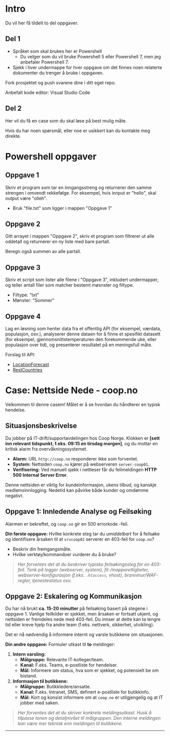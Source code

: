 # Intro

Du vil her få tildelt to del oppgaver.

## Del 1
- Språket som skal brukes her er Powershell
  - Du velger som du vil bruke Powershell 5 eller Powershell 7, men jeg anbefaler Powershell 7.
- Sjekk i hver undermappe for hver oppgave om det finnes noen relaterte dokumenter du trenger å bruke i oppgaven.

Fork prosjektet og push svarene dine i ditt eget repo.

Anbefalt kode editor: Visual Studio Code

## Del 2

Her vil du få en case som du skal løse på best mulig måte. 



Hvis du har noen spørsmål, eller noe er usikkert kan du kontakte meg direkte.

# Powershell oppgaver

## Oppgave 1

Skriv et program som tar en inngangsstreng og returnerer den samme strengen i omvendt rekkefølge. For eksempel, hvis innput er "hello", skal output være "olleh".

- Bruk "file.txt" som ligger i mappen "Oppgave 1"

## Oppgave 2

Gitt arrayet i mappen "Oppgave 2", skriv et program som filtrerer ut alle oddetall og returnerer en ny liste med bare partall.

Beregn også summen av alle partall.

## Oppgave 3

Skriv et script som lister alle filene i "Oppgave 3", inkludert undermapper, og teller antall filer som matcher bestemt møsnster og filtype. 

- Filtype: "txt"
- Mønster: "Sommer"

## Oppgave 4

Lag en løsning som henter data fra et offentlig API (for eksempel, værdata, populasjon, osv.), analyserer denne dataen for å finne et spesifikt datasett (for eksempel, gjennomsnittstemperaturen den forekommende uke, eller populasjon over tid), og presenterer resultatet på en meningsfull måte.

Forslag til API:

- [LocationForecast](https://api.met.no/weatherapi/locationforecast/2.0/documentation)
- [RestCountries](https://restcountries.com/)


# Case: Nettside Nede - coop.no 

Velkommen til denne casem! Målet er å se hvordan du håndterer en typisk hendelse.

## Situasjonsbeskrivelse 

Du jobber på IT-drift/supportavdelingen hos Coop Norge. Klokken er **[sett inn relevant tidspunkt, f.eks. 09:15 en tirsdag morgen]**, og du mottar en kritisk alarm fra overvåkningssystemet.

* **Alarm:** URL `http://coop.no` responderer ikke som forventet.
* **System:** Nettsiden `coop.no` kjører på webserveren `server-coop01`.
* **Verifisering:** Ved manuell sjekk i nettleser får du feilmeldingen **HTTP 500 Internal Server Error**.

Denne nettsiden er viktig for kundeinformasjon, ukens tilbud, og kanskje medlemsinnlogging. Nedetid kan påvirke både kunder og omdømme negativt.

## Oppgave 1: Innledende Analyse og Feilsøking 

Alarmen er bekreftet, og `coop.no` gir en 500 errorkode -feil.

**Din første oppgave:**
Hvilke konkrete steg tar du *umiddelbart* for å feilsøke og identifisere årsaken til at `srvcoop01` serverer en 403-feil for `coop.no`?

* Beskriv din fremgangsmåte.
* Hvilke verktøy/kommandoer vurderer du å bruke?

> *Her forventes det at du beskriver typiske feilsøkingssteg for en 403-feil. Tenk på logger (webserver, system), fil-/mapperettigheter, webserver-konfigurasjon (f.eks. `.htaccess`, vhost), brannmur/WAF-regler, tjenestestatus osv.*

## Oppgave 2: Eskalering og Kommunikasjon 

Du har nå brukt **ca. 15-20 minutter** på feilsøking basert på stegene i oppgave 1. Vanlige feilkilder er sjekket, men årsaken er fortsatt ukjent, og nettsiden er fremdeles nede med 403-feil. Du innser at dette kan ta lengre tid eller kreve hjelp fra andre team (f.eks. nettverk, sikkerhet, utvikling).

Det er nå nødvendig å informere internt og varsle butikkene om situasjonen.

**Din andre oppgave:**
Formuler utkast til **to** meldinger:

1.  **Intern varsling:**
    * **Målgruppe:** Relevante IT-kolleger/team.
    * **Kanal:** F.eks. Teams, e-postliste for hendelser.
    * **Mål:** Informere om status, hva som er sjekket, og potensielt be om bistand.
2.  **Informasjon til butikkene:**
    * **Målgruppe:** Butikkledere/ansatte.
    * **Kanal:** F.eks. Intranet, SMS, definert e-postliste for butikkinfo.
    * **Mål:** Kort og konsist informere om at `coop.no` er utilgjengelig og at IT jobber med saken.

> *Her forventes det at du skriver konkrete meldingsutkast. Husk å tilpasse tonen og detaljnivået til målgruppen. Den interne meldingen kan være mer teknisk enn meldingen til butikkene.*
---
